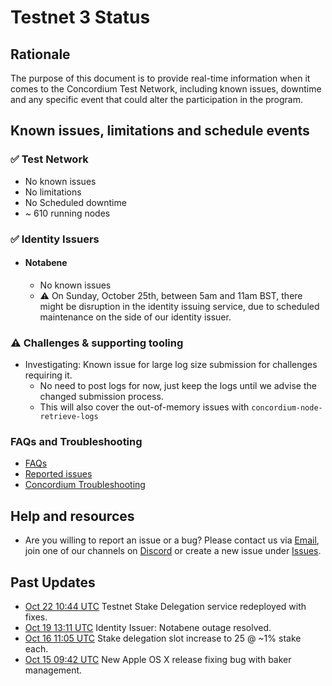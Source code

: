 # Testnet 3 Status

## Rationale

The purpose of this document is to provide real-time information when it comes to the Concordium Test Network, including known issues, downtime and any specific event that could alter the participation in the program.


## Known issues, limitations and schedule events

### ✅ Test Network

* No known issues
* No limitations
* No Scheduled downtime
* ~ 610 running nodes

### ✅ Identity Issuers

* #### Notabene
  * No known issues
  * ⚠️ On Sunday, October 25th, between 5am and 11am BST, there might be disruption in the identity issuing service, due to scheduled maintenance on the side of our identity issuer.


### ⚠️ Challenges & supporting tooling

* Investigating: Known issue for large log size submission for challenges requiring it.
  * No need to post logs for now, just keep the logs until we advise the changed submission process.
  * This will also cover the out-of-memory issues with `concordium-node-retrieve-logs`

### FAQs and Troubleshooting

* [FAQs](https://github.com/Concordium/Testnet3-Challenges/projects/3)
* [Reported issues](https://github.com/Concordium/Testnet3-Challenges/projects/2)
* [Concordium Troubleshooting](https://developers.concordium.com/testnet/docs/troubleshooting)


## Help and resources
* Are you willing to report an issue or a bug? Please contact us via [Email](mailto:"testnet@concordium.com"), join one of our channels on [Discord](https://discord.gg/cSuwQSh) or create a new issue under [Issues](https://github.com/Concordium/Testnet3-Challenges/issues).


## Past Updates

- [Oct 22 10:44 UTC](https://discord.com/channels/667378330923696158/667387027003670528/768786895470854164) Testnet Stake Delegation service redeployed with fixes.
- [Oct 19 13:11 UTC](https://github.com/Concordium/Testnet3-Challenges/issues/644) Identity Issuer: Notabene outage resolved.
- [Oct 16 11:05 UTC](https://github.com/Concordium/Testnet3-Challenges/issues/299) Stake delegation slot increase to 25 @ ~1% stake each.
- [Oct 15 09:42 UTC](https://github.com/Concordium/Testnet3-Challenges/issues/291) New Apple OS X release fixing bug with baker management.
